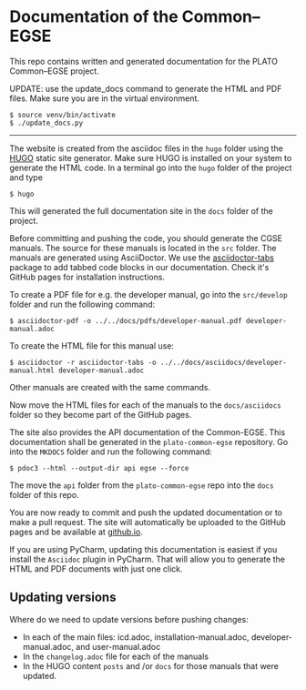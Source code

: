 # Documentation of the Common–EGSE

This repo contains written and generated documentation for the PLATO Common–EGSE project. 

UPDATE: use the update_docs command to generate the HTML and PDF files. Make sure you are in the virtual environment.

```
$ source venv/bin/activate
$ ./update_docs.py
```
---

The website is created from the asciidoc files in the `hugo` folder using the [HUGO](https://gohugo.io) static site generator. Make sure HUGO is installed on your system to generate the HTML code. In a terminal go into the `hugo` folder of the project and type
```
$ hugo
```
This will generated the full documentation site in the `docs` folder of the project.

Before committing and pushing the code, you should generate the CGSE manuals. The source for these manuals is located in the `src` folder. The manuals are generated using AsciiDoctor. We use the [asciidoctor-tabs](https://github.com/asciidoctor/asciidoctor-tabs) package to add tabbed code blocks in our documentation. Check it's GitHub pages for installation instructions.

To create a PDF file for e.g. the developer manual, go into the `src/develop` folder and run the following command:
```
$ asciidoctor-pdf -o ../../docs/pdfs/developer-manual.pdf developer-manual.adoc
```
To create the HTML file for this manual use:
```
$ asciidoctor -r asciidoctor-tabs -o ../../docs/asciidocs/developer-manual.html developer-manual.adoc
```
Other manuals are created with the same commands.

Now move the HTML files for each of the manuals to the `docs/asciidocs` folder so they become part of the GitHub pages.

The site also provides the API documentation of the Common-EGSE. This documentation shall be generated in the `plato-common-egse` repository. Go into the `MKDOCS` folder and run the following command:
```
$ pdoc3 --html --output-dir api egse --force
```
The move the `api` folder from the `plato-common-egse` repo into the `docs` folder of this repo.

You are now ready to commit and push the updated documentation or to make a pull request. The site will automatically be uploaded to the GitHub pages and be available at [github.io](https://ivs-kuleuven.github.io/plato-cgse-doc/).

If you are using PyCharm, updating this documentation is easiest if you install the `Asciidoc` plugin in PyCharm. That will allow you to generate the HTML and PDF documents with just one click.

##  Updating versions

Where do we need to update versions before pushing changes:
* In each of the main files: icd.adoc, installation-manual.adoc, developer-manual.adoc, and user-manual.adoc
* In the `changelog.adoc` file for each of the manuals
* In the HUGO content `posts` and /or `docs` for those manuals that were updated. 
